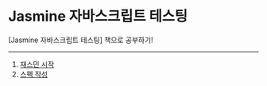 # Jasmine 자바스크립트 테스팅

[Jasmine 자바스크립트 테스팅] 책으로 공부하기!

----------

1. [재스민 시작](./1.md)
2. [스펙 작성](./2.md)